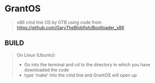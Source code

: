 # GrantOS

>x86 cmd line OS by GTB using code from https://github.com/GaryTheBlobfish/Bootloader_x86  

## BUILD

> On Linux (Ubuntu):
>  - Go into the terminal and cd to the directory in which you have downloaded the code
>  - type 'make' into the cmd line and GrantOS will open up
